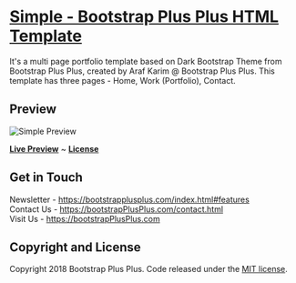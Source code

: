 # [Simple - Bootstrap Plus Plus HTML Template ](https://bootstrapplusplus.com/template/simple/)

It's a multi page portfolio template based on Dark Bootstrap Theme from Bootstrap Plus Plus, created by Araf Karim @ Bootstrap Plus Plus. This template has three pages - Home, Work (Portfolio), Contact. 

## Preview

![Simple Preview](https://bootstrapplusplus.com/template/preview/simple.jpg)

**[Live Preview](https://bootstrapplusplus.com/template/simple/)** ~ 
**[License](https://github.com/arafkarim/Simple-BootstrapPlusPlus/blob/master/LICENSE)**

## Get in Touch

Newsletter - https://bootstrapplusplus.com/index.html#features <br/> 
Contact Us - https://bootstrapPlusPlus.com/contact.html <br/>
Visit Us - https://bootstrapPlusPlus.com  

## Copyright and License

Copyright 2018 Bootstrap Plus Plus. Code released under the [MIT license](https://github.com/arafkarim/Simple-BootstrapPlusPlus/blob/master/LICENSE).
